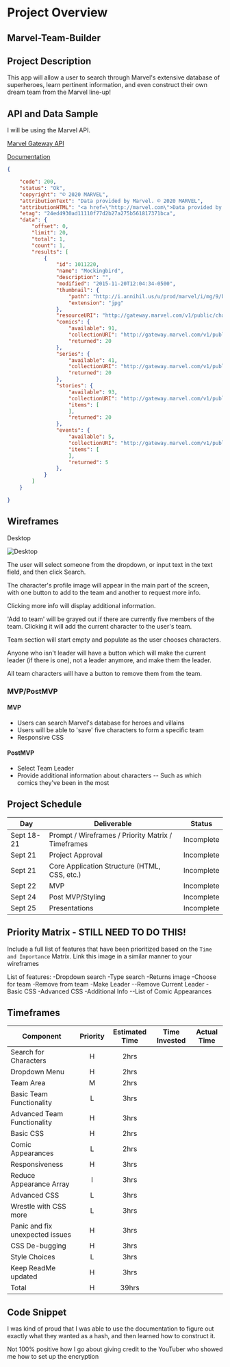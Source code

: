 # Project Overview

## Marvel-Team-Builder

## Project Description

This app will allow a user to search through Marvel's extensive database of superheroes, learn pertinent information, and even construct their own dream team from the Marvel line-up!

## API and Data Sample

I will be using the Marvel API.

[Marvel Gateway API](https://gateway.marvel.com)

[Documentation](https://developer.marvel.com/documentation/getting_started)

```JSON
{

    "code": 200,
    "status": "Ok",
    "copyright": "© 2020 MARVEL",
    "attributionText": "Data provided by Marvel. © 2020 MARVEL",
    "attributionHTML": "<a href=\"http://marvel.com\">Data provided by Marvel. © 2020 MARVEL</a>",
    "etag": "24ed4930ad11110f77d2b27a275b561817371bca",
    "data": {
        "offset": 0,
        "limit": 20,
        "total": 1,
        "count": 1,
        "results": [
            {
                "id": 1011220,
                "name": "Mockingbird",
                "description": "",
                "modified": "2015-11-20T12:04:34-0500",
                "thumbnail": {
                    "path": "http://i.annihil.us/u/prod/marvel/i/mg/9/b0/51e829af23af9",
                    "extension": "jpg"
                },
                "resourceURI": "http://gateway.marvel.com/v1/public/characters/1011220",
                "comics": {
                    "available": 91,
                    "collectionURI": "http://gateway.marvel.com/v1/public/characters/1011220/comics",
                    "returned": 20
                },
                "series": {
                    "available": 41,
                    "collectionURI": "http://gateway.marvel.com/v1/public/characters/1011220/series",
                    "returned": 20
                },
                "stories": {
                    "available": 93,
                    "collectionURI": "http://gateway.marvel.com/v1/public/characters/1011220/stories",
                    "items": [
                    ],
                    "returned": 20
                },
                "events": {
                    "available": 5,
                    "collectionURI": "http://gateway.marvel.com/v1/public/characters/1011220/events",
                    "items": [
                    ],
                    "returned": 5
                },
            }
        ]
    }

}
```

## Wireframes

Desktop

![Desktop](https://i.imgur.com/xSrQupU.png)

The user will select someone from the dropdown, or input text in the text field, and then click Search.

The character's profile image will appear in the main part of the screen, with one button to add to the team and another to request more info.

Clicking more info will display additional information.

'Add to team' will be grayed out if there are currently five members of the team. Clicking it will add the current character to the user's team.

Team section will start empty and populate as the user chooses characters.

Anyone who isn't leader will have a button which will make the current leader (if there is one), not a leader anymore, and make them the leader.

All team characters will have a button to remove them from the team.

### MVP/PostMVP

#### MVP 

- Users can search Marvel's database for heroes and villains 
- Users will be able to 'save' five characters to form a specific team
- Responsive CSS

#### PostMVP  

- Select Team Leader
- Provide additional information about characters
-- Such as which comics they've been in the most

## Project Schedule

|  Day | Deliverable | Status
|---|---| ---|
|Sept 18-21| Prompt / Wireframes / Priority Matrix / Timeframes | Incomplete
|Sept 21| Project Approval | Incomplete
|Sept 21| Core Application Structure (HTML, CSS, etc.) | Incomplete
|Sept 22| MVP | Incomplete
|Sept 24| Post MVP/Styling | Incomplete
|Sept 25| Presentations | Incomplete

## Priority Matrix - STILL NEED TO DO THIS!

Include a full list of features that have been prioritized based on the `Time and Importance` Matrix.  Link this image in a similar manner to your wireframes

List of features:
-Dropdown search
-Type search
-Returns image
-Choose for team
-Remove from team
-Make Leader
--Remove Current Leader
-Basic CSS
-Advanced CSS
-Additional Info
--List of Comic Appearances

## Timeframes

| Component | Priority | Estimated Time | Time Invested | Actual Time |
| --- | :---: |  :---: | :---: | :---: |
| Search for Characters | H | 2hrs|  |  |
| Dropdown Menu | H | 2hrs |  |  |
| Team Area | M | 2hrs |  |  |
| Basic Team Functionality | L | 3hrs |  |  |
| Advanced Team Functionality | H | 3hrs |  |  |
| Basic CSS | H | 2hrs |  |  |
| Comic Appearances | L | 2hrs |  |  |
| Responsiveness | H | 3hrs |  |  |
| Reduce Appearance Array | l | 3hrs |  |  |
| Advanced CSS | L | 3hrs |  |  |
| Wrestle with CSS more | L | 3hrs |  |  |
| Panic and fix unexpected issues | H | 3hrs |  |  |
| CSS De-bugging | H | 3hrs |  |  |
| Style Choices | L | 3hrs |  |  |
| Keep ReadMe updated | H | 3hrs |  |  |
| Total | H | 39hrs |  |  |

## Code Snippet

I was kind of proud that I was able to use the documentation to figure out exactly what they wanted as a hash, and then learned how to construct it.

Not 100% positive how I go about giving credit to the YouTuber who showed me how to set up the encryption <script> in my HTML and the md5() function. Want to make sure it's not considered plaigirism.

```
	let ts = new Date().getTime()
	let hash = md5(ts + private + public) 
	const char = await axios.get(`${base}${endpoint}${name}&ts=${ts}&apikey=${apikey}&hash=${hash}`)
```

## Change Log
 Use this section to document what changes were made and the reasoning behind those changes.  
